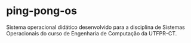 # ping-pong-os

Sistema operacional didático desenvolvido para a disciplina de Sistemas Operacionais do curso de Engenharia de Computação da UTFPR-CT.